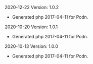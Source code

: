 2020-12-22 Version: 1.0.2
- Generated php 2017-04-11 for Pcdn.

2020-10-20 Version: 1.0.1
- Generated php 2017-04-11 for Pcdn.

2020-10-13 Version: 1.0.0
- Generated php 2017-04-11 for Pcdn.

